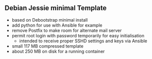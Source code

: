 ## Debian Jessie minimal Template

- based on Debootstrap minimal install
- add python for use with Ansible for example
- remove Postfix to make room for alternate mail server
- permit root login with password temporarily for easy initialisation
  - intended to receive proper SSHD settings and keys via Ansible
- small 117 MB compressed template
- about 250 MB on disk for a running container
